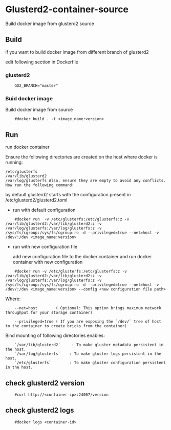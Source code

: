 # Glusterd2-container-source

Build docker image from glusterd2 source 
## Build 

if you want to build docker image  from different branch of glusterd2

edit following section in Dockerfile

### glusterd2

```
    GD2_BRANCH="master"
```

### Buid docker image

Build docker image from source
```
    #docker build . -t <image_name:version>
```


## Run

run docker container

Ensure the following directories are created on the host where docker is running:

    /etc/glusterfs
    /var/lib/glusterd2
    /var/log/glusterfs Also, ensure they are empty to avoid any conflicts. Now run the following command:

by default glusterd2 starts with the configuration present in /etc/glusterd2/glusterd2.toml

* run with default configuration

```
    #docker run  -v /etc/glusterfs:/etc/glusterfs:z -v /var/lib/glusterd2:/var/lib/glusterd2:z -v /var/log/glusterfs:/var/log/glusterfs:z -v /sys/fs/cgroup:/sys/fs/cgroup:ro -d --privileged=true --net=host -v /dev/:/dev <image_name:version>
```

* run with new  configuration file

    add new configuration file to the docker container and run docker container with new configuration

```
    #docker run -v /etc/glusterfs:/etc/glusterfs:z -v /var/lib/glusterd2:/var/lib/glusterd2:z -v /var/log/glusterfs:/var/log/glusterfs:z -v /sys/fs/cgroup:/sys/fs/cgroup:ro -d --privileged=true --net=host -v /dev/:/dev <image_name:version> --config <new configuration file path>
```

Where:

        --net=host        ( Optional: This option brings maximum network throughput for your storage container)

        --privileged=true ( If you are exposing the `/dev/` tree of host to the container to create bricks from the container)

Bind mounting of following directories enables:

        `/var/lib/glusterd2`     : To make gluster metadata persistent in the host.
        `/var/log/glusterfs`    : To make gluster logs persistent in the host.
        `/etc/glusterfs`        : To make gluster configuration persistent in the host.

## check glusterd2 version

```
    #curl http://<container-ip>:24007/version
```

## check glusterd2 logs

```
    #docker logs <container-id>
```